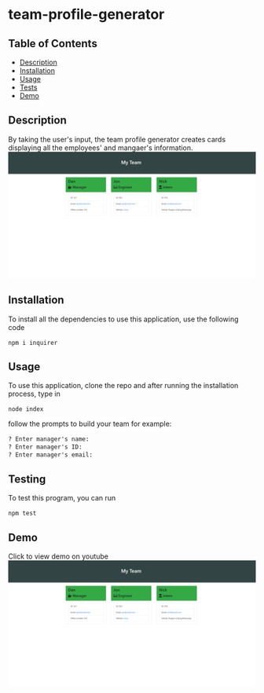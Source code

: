 # team-profile-generator

## Table of Contents

- [Description](#description)
- [Installation](#installation)
- [Usage](#usage)
- [Tests](#tests)
- [Demo](#demo)

## Description

By taking the user's input, the team profile generator creates cards displaying all the employees' and mangaer's information.
![Example of final product](/output/myTeam-screenshot.PNG "My Team Profile")

## Installation

To install all the dependencies to use this application, use the following code

```
npm i inquirer
```

## Usage

To use this application, clone the repo and after running the installation process, type in

```
node index
```

follow the prompts to build your team
for example:

```
? Enter manager's name:
? Enter manager's ID:
? Enter manager's email:
```

## Testing

To test this program, you can run

```
npm test
```

## Demo

Click to view demo on youtube
[![Demo of final product](/output/myTeam-screenshot.PNG)](https://youtu.be/LPgbDR4PX0Y)
